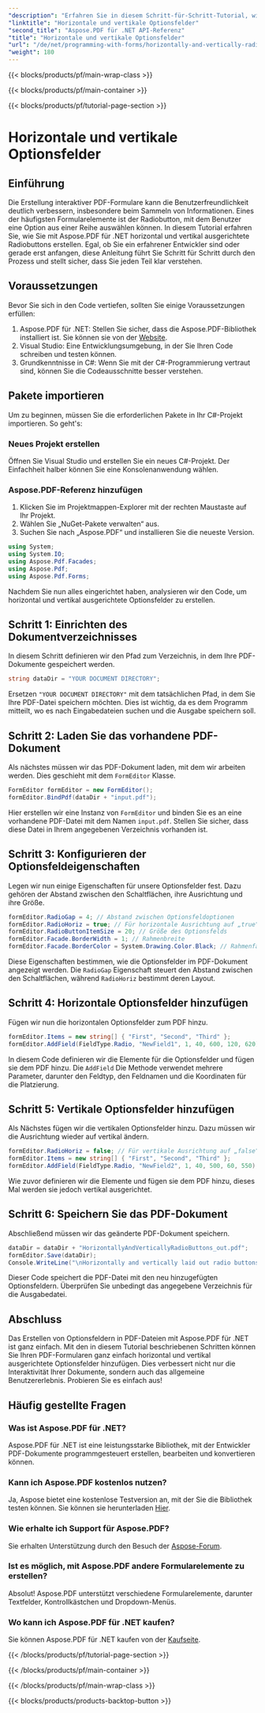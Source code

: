 ```yaml
---
"description": "Erfahren Sie in diesem Schritt-für-Schritt-Tutorial, wie Sie mit Aspose.PDF für .NET horizontal und vertikal ausgerichtete Optionsfelder in PDF erstellen."
"linktitle": "Horizontale und vertikale Optionsfelder"
"second_title": "Aspose.PDF für .NET API-Referenz"
"title": "Horizontale und vertikale Optionsfelder"
"url": "/de/net/programming-with-forms/horizontally-and-vertically-radio-buttons/"
"weight": 180
---
```


{{< blocks/products/pf/main-wrap-class >}}

{{< blocks/products/pf/main-container >}}

{{< blocks/products/pf/tutorial-page-section >}}

# Horizontale und vertikale Optionsfelder

## Einführung

Die Erstellung interaktiver PDF-Formulare kann die Benutzerfreundlichkeit deutlich verbessern, insbesondere beim Sammeln von Informationen. Eines der häufigsten Formularelemente ist der Radiobutton, mit dem Benutzer eine Option aus einer Reihe auswählen können. In diesem Tutorial erfahren Sie, wie Sie mit Aspose.PDF für .NET horizontal und vertikal ausgerichtete Radiobuttons erstellen. Egal, ob Sie ein erfahrener Entwickler sind oder gerade erst anfangen, diese Anleitung führt Sie Schritt für Schritt durch den Prozess und stellt sicher, dass Sie jeden Teil klar verstehen.

## Voraussetzungen

Bevor Sie sich in den Code vertiefen, sollten Sie einige Voraussetzungen erfüllen:

1. Aspose.PDF für .NET: Stellen Sie sicher, dass die Aspose.PDF-Bibliothek installiert ist. Sie können sie von der [Website](https://releases.aspose.com/pdf/net/).
2. Visual Studio: Eine Entwicklungsumgebung, in der Sie Ihren Code schreiben und testen können.
3. Grundkenntnisse in C#: Wenn Sie mit der C#-Programmierung vertraut sind, können Sie die Codeausschnitte besser verstehen.

## Pakete importieren

Um zu beginnen, müssen Sie die erforderlichen Pakete in Ihr C#-Projekt importieren. So geht's:

### Neues Projekt erstellen

Öffnen Sie Visual Studio und erstellen Sie ein neues C#-Projekt. Der Einfachheit halber können Sie eine Konsolenanwendung wählen.

### Aspose.PDF-Referenz hinzufügen

1. Klicken Sie im Projektmappen-Explorer mit der rechten Maustaste auf Ihr Projekt.
2. Wählen Sie „NuGet-Pakete verwalten“ aus.
3. Suchen Sie nach „Aspose.PDF“ und installieren Sie die neueste Version.

```csharp
using System;
using System.IO;
using Aspose.Pdf.Facades;
using Aspose.Pdf;
using Aspose.Pdf.Forms;
```

Nachdem Sie nun alles eingerichtet haben, analysieren wir den Code, um horizontal und vertikal ausgerichtete Optionsfelder zu erstellen.

## Schritt 1: Einrichten des Dokumentverzeichnisses

In diesem Schritt definieren wir den Pfad zum Verzeichnis, in dem Ihre PDF-Dokumente gespeichert werden.

```csharp
string dataDir = "YOUR DOCUMENT DIRECTORY";
```

Ersetzen `"YOUR DOCUMENT DIRECTORY"` mit dem tatsächlichen Pfad, in dem Sie Ihre PDF-Datei speichern möchten. Dies ist wichtig, da es dem Programm mitteilt, wo es nach Eingabedateien suchen und die Ausgabe speichern soll.

## Schritt 2: Laden Sie das vorhandene PDF-Dokument

Als nächstes müssen wir das PDF-Dokument laden, mit dem wir arbeiten werden. Dies geschieht mit dem `FormEditor` Klasse.

```csharp
FormEditor formEditor = new FormEditor();
formEditor.BindPdf(dataDir + "input.pdf");
```

Hier erstellen wir eine Instanz von `FormEditor` und binden Sie es an eine vorhandene PDF-Datei mit dem Namen `input.pdf`. Stellen Sie sicher, dass diese Datei in Ihrem angegebenen Verzeichnis vorhanden ist.

## Schritt 3: Konfigurieren der Optionsfeldeigenschaften

Legen wir nun einige Eigenschaften für unsere Optionsfelder fest. Dazu gehören der Abstand zwischen den Schaltflächen, ihre Ausrichtung und ihre Größe.

```csharp
formEditor.RadioGap = 4; // Abstand zwischen Optionsfeldoptionen
formEditor.RadioHoriz = true; // Für horizontale Ausrichtung auf „true“ setzen
formEditor.RadioButtonItemSize = 20; // Größe des Optionsfelds
formEditor.Facade.BorderWidth = 1; // Rahmenbreite
formEditor.Facade.BorderColor = System.Drawing.Color.Black; // Rahmenfarbe
```

Diese Eigenschaften bestimmen, wie die Optionsfelder im PDF-Dokument angezeigt werden. Die `RadioGap` Eigenschaft steuert den Abstand zwischen den Schaltflächen, während `RadioHoriz` bestimmt deren Layout.

## Schritt 4: Horizontale Optionsfelder hinzufügen

Fügen wir nun die horizontalen Optionsfelder zum PDF hinzu.

```csharp
formEditor.Items = new string[] { "First", "Second", "Third" };
formEditor.AddField(FieldType.Radio, "NewField1", 1, 40, 600, 120, 620);
```

In diesem Code definieren wir die Elemente für die Optionsfelder und fügen sie dem PDF hinzu. Die `AddField` Die Methode verwendet mehrere Parameter, darunter den Feldtyp, den Feldnamen und die Koordinaten für die Platzierung.

## Schritt 5: Vertikale Optionsfelder hinzufügen

Als Nächstes fügen wir die vertikalen Optionsfelder hinzu. Dazu müssen wir die Ausrichtung wieder auf vertikal ändern.

```csharp
formEditor.RadioHoriz = false; // Für vertikale Ausrichtung auf „false“ setzen
formEditor.Items = new string[] { "First", "Second", "Third" };
formEditor.AddField(FieldType.Radio, "NewField2", 1, 40, 500, 60, 550);
```

Wie zuvor definieren wir die Elemente und fügen sie dem PDF hinzu, dieses Mal werden sie jedoch vertikal ausgerichtet.

## Schritt 6: Speichern Sie das PDF-Dokument

Abschließend müssen wir das geänderte PDF-Dokument speichern.

```csharp
dataDir = dataDir + "HorizontallyAndVerticallyRadioButtons_out.pdf";
formEditor.Save(dataDir);
Console.WriteLine("\nHorizontally and vertically laid out radio buttons successfully.\nFile saved at " + dataDir);
```

Dieser Code speichert die PDF-Datei mit den neu hinzugefügten Optionsfeldern. Überprüfen Sie unbedingt das angegebene Verzeichnis für die Ausgabedatei.

## Abschluss

Das Erstellen von Optionsfeldern in PDF-Dateien mit Aspose.PDF für .NET ist ganz einfach. Mit den in diesem Tutorial beschriebenen Schritten können Sie Ihren PDF-Formularen ganz einfach horizontal und vertikal ausgerichtete Optionsfelder hinzufügen. Dies verbessert nicht nur die Interaktivität Ihrer Dokumente, sondern auch das allgemeine Benutzererlebnis. Probieren Sie es einfach aus!

## Häufig gestellte Fragen

### Was ist Aspose.PDF für .NET?
Aspose.PDF für .NET ist eine leistungsstarke Bibliothek, mit der Entwickler PDF-Dokumente programmgesteuert erstellen, bearbeiten und konvertieren können.

### Kann ich Aspose.PDF kostenlos nutzen?
Ja, Aspose bietet eine kostenlose Testversion an, mit der Sie die Bibliothek testen können. Sie können sie herunterladen [Hier](https://releases.aspose.com/).

### Wie erhalte ich Support für Aspose.PDF?
Sie erhalten Unterstützung durch den Besuch der [Aspose-Forum](https://forum.aspose.com/c/pdf/10).

### Ist es möglich, mit Aspose.PDF andere Formularelemente zu erstellen?
Absolut! Aspose.PDF unterstützt verschiedene Formularelemente, darunter Textfelder, Kontrollkästchen und Dropdown-Menüs.

### Wo kann ich Aspose.PDF für .NET kaufen?
Sie können Aspose.PDF für .NET kaufen von der [Kaufseite](https://purchase.aspose.com/buy).

{{< /blocks/products/pf/tutorial-page-section >}}

{{< /blocks/products/pf/main-container >}}

{{< /blocks/products/pf/main-wrap-class >}}

{{< blocks/products/products-backtop-button >}}
